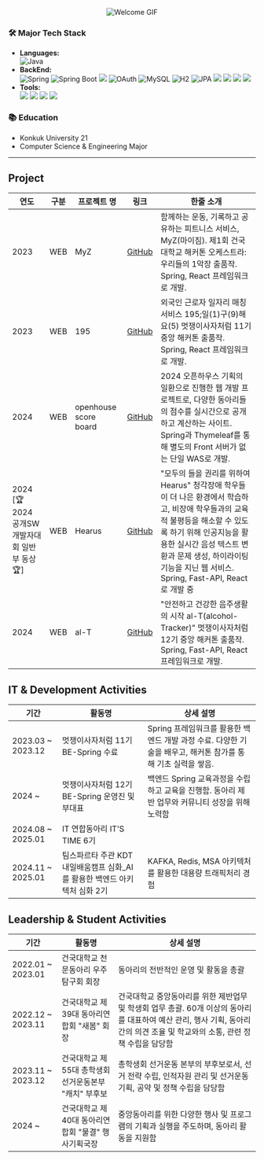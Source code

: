
<p align="center">
  <img src="https://media2.giphy.com/media/v1.Y2lkPTc5MGI3NjExbHhzM2Rsenc1Z3F2aXpmanp3N2xvNGp0MHJqeXA5Z2h5aWd1cHpnOCZlcD12MV9pbnRlcm5hbF9naWZfYnlfaWQmY3Q9Zw/HzPtbOKyBoBFsK4hyc/giphy.webp" alt="Welcome GIF" />
</p>


### 🛠️ Major Tech Stack
- **Languages:**<br>
![Java](https://img.shields.io/badge/Java-ED8B00?style=flat&logo=java&logoColor=white)
- **BackEnd:**<br>
![Spring](https://img.shields.io/badge/Spring-6DB33F?style=flat&logo=spring&logoColor=white) ![Spring Boot](https://img.shields.io/badge/Spring%20Boot-6DB33F?style=flat&logo=springboot&logoColor=white)  <img src="https://img.shields.io/badge/SpringDataJPA-6DB33F?style=flat-square&logo=spring&logoColor=white"/> ![OAuth](https://img.shields.io/badge/OAuth-7C5B8D?style=flat&logo=oauth&logoColor=white) ![MySQL](https://img.shields.io/badge/MySQL-4479A1?style=flat&logo=mysql&logoColor=white) ![H2](https://img.shields.io/badge/H2-003545?style=flat&logo=h2&logoColor=white) ![JPA](https://img.shields.io/badge/JPA-59666C?style=flat&logo=java&logoColor=white) <img src="https://img.shields.io/badge/Goorm%20Cloud-1E90FF?style=flat-square&logo=Goorm&logoColor=white"/> <img src="https://img.shields.io/badge/AmazonEC2-FF9900?style=flat-square&logo=AmazonEC2&logoColor=white"/> <img src="https://img.shields.io/badge/AmazonRDS-527FFF?style=flat-square&logo=AmazonRDS&logoColor=white"/> <img src="https://img.shields.io/badge/Ubuntu-E95420?style=flat-square&logo=Ubuntu&logoColor=white"/>
- **Tools:**<br>
<img src="https://img.shields.io/badge/git-F05032?style=flat-square&logo=git&logoColor=white"/> <img src="https://img.shields.io/badge/github-181717?style=flat-square&logo=github&logoColor=white"/> <img src="https://img.shields.io/badge/Notion-000000?style=flat-square&logo=Notion&logoColor=white"/> <img src="https://img.shields.io/badge/Postman-FF6C37?style=flat-square&logo=Postman&logoColor=white"/>


### 📚 Education
- Konkuk University 21
- Computer Science & Engineering Major


---
## Project

| 연도    | 구분 | 프로젝트 명          | 링크       | 한줄 소개                                         |
|---------|------|----------------------|------------|--------------------------------------------------|
| 2023    | WEB  | MyZ                  | [GitHub](https://github.com/chanwookK/myz_KUHackathonTeamRemember/tree/main) | 함께하는 운동,​ 기록하고 공유하는 피트니스 서비스, MyZ(마이짐). 제1회 건국대학교 해커톤 오케스트라: 우리들의 1악장 출품작. Spring, React 프레임워크로 개발. |
| 2023    | WEB  | 195                  | [GitHub](https://github.com/chan-byeong/195_Hackathon/tree/jjw)          | 외국인 근로자 일자리 매칭 서비스 195;일(1)구(9)해요(5) 멋쟁이사자처럼 11기 중앙 해커톤 출품작. Spring, React 프레임워크로 개발.                                               |
| 2024    | WEB  | openhouse score board| [GitHub](https://github.com/chanwookK/open-house-score-board_KUClubUnion) | 2024 오픈하우스 기획의 일환으로 진행한 웹 개발 프로젝트로, 다양한 동아리들의 점수를 실시간으로 공개하고 계산하는 사이트. Spring과 Thymeleaf를 통해 별도의 Front 서버가 없는 단일 WAS로 개발. |
| 2024 [🏆2024 공개SW 개발자대회 일반부 동상🏆] | WEB  | Hearus               | [GitHub](https://github.com/TEAM-Hearus) | "모두의 들을 권리를 위하여 Hearus" 청각장애 학우들이 더 나은 환경에서 학습하고, 비장애 학우들과의 교육적 불평등을 해소할 수 있도록 하기 위해 인공지능을 활용한 실시간 음성 텍스트 변환과 문제 생성, 하이라이팅 기능을 지닌 웹 서비스. Spring, Fast-API, React 로 개발 중 |
| 2024    | WEB  | al-T                 | [GitHub](https://github.com/TEAM-ULURU) | "안전하고 건강한 음주생활의 시작 al-T(alcohol-Tracker)" 멋쟁이사자처럼 12기 중앙 해커톤 출품작. Spring, Fast-API, React 프레임워크로 개발. |


## IT & Development Activities

| 기간       | 활동명                   | 상세 설명                                                   |
|------------|--------------------------|-------------------------------------------------------------|
| 2023.03 ~ 2023.12 | 멋쟁이사자처럼 11기 BE-Spring 수료  | Spring 프레임워크를 활용한 백엔드 개발 과정 수료. 다양한 기술을 배우고, 해커톤 참가를 통해 기초 실력을 쌓음.  |
| 2024 ~  | 멋쟁이사자처럼 12기 BE-Spring 운영진 및 부대표 | 백엔드 Spring 교육과정을 수립하고 교육을 진행함. 동아리 제반 업무와 커뮤니티 성장을 위해 노력함 |
| 2024.08 ~  2025.01| IT 연합동아리 IT'S TIME 6기 |  |
| 2024.11 ~ 2025.01 | 팀스파르타 주관 KDT 내일배움캠프 심화_AI를 활용한 백엔드 아키텍처 심화 2기 | KAFKA, Redis, MSA 아키텍처를 활용한 대용량 트래픽처리 경험 |

## Leadership & Student Activities

| 기간       | 활동명                   | 상세 설명                                                   |
|------------|--------------------------|-------------------------------------------------------------|
| 2022.01 ~ 2023.01 | 건국대학교 천문동아리 우주탐구회 회장 | 동아리의 전반적인 운영 및 활동을 총괄  |
| 2022.12 ~ 2023.11 | 건국대학교 제39대 동아리연합회 "새봄" 회장 | 건국대학교 중앙동아리를 위한 제반업무 및 학생회 업무 총괄. 60개 이상의 동아리를 대표하여 예산 관리, 행사 기획, 동아리 간의 의견 조율 및 학교와의 소통, 관련 정책 수립을 담당함  |
| 2023.11 ~ 2023.12 | 건국대학교 제55대 총학생회 선거운동본부 "캐치" 부후보  | 총학생회 선거운동 본부의 부후보로서, 선거 전략 수립, 인적자원 관리 및 선거운동 기획, 공약 및 정책 수립을 담당함  |
| 2024 ~ | 건국대학교 제40대 동아리연합회 "물결" 행사기획국장  | 중앙동아리를 위한 다양한 행사 및 프로그램의 기획과 실행을 주도하며, 동아리 활동을 지원함  |


